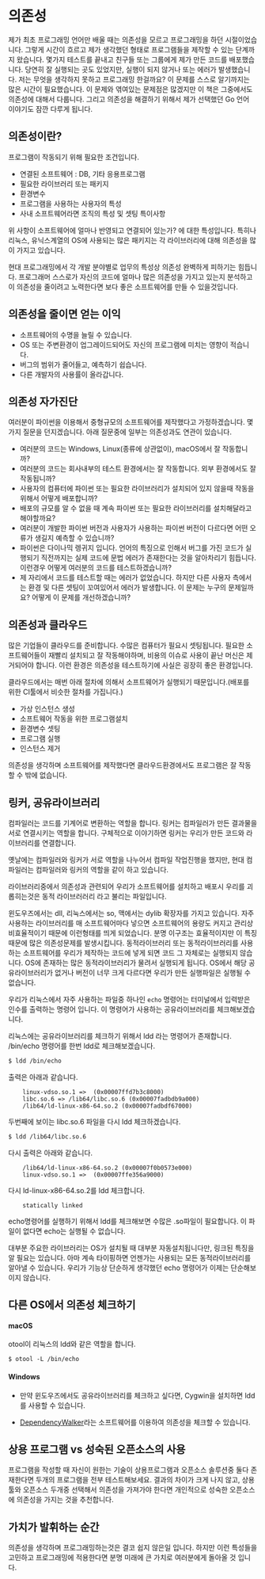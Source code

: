 # 의존성
제가 최초 프로그래밍 언어만 배울 때는 의존성을 모르고 프로그래밍을 하던 시절이었습니다.
그렇게 시간이 흐르고 제가 생각했던 형태로 프로그램들을 제작할 수 있는 단계까지 왔습니다.
몇가지 테스트를 끝내고 친구들 또는 그룹에게 제가 만든 코드를 배포했습니다.
당연히 잘 실행되는 곳도 있었지만, 실행이 되지 않거나 또는 에러가 발생했습니다.
저는 무엇을 생각하지 못하고 프로그래밍 한걸까요? 이 문제를 스스로 알기까지는 많은 시간이 필요했습니다.
이 문제와 엮여있는 문제점은 많겠지만 이 책은 그중에서도 의존성에 대해서 다룹니다.
그리고 의존성을 해결하기 위해서 제가 선택했던 Go 언어 이야기도 잠깐 다루게 됩니다.

## 의존성이란?

프로그램이 작동되기 위해 필요한 조건입니다.

 - 연결된 소프트웨어 : DB, 기타 응용프로그램
 - 필요한 라이브러리 또는 패키지
 - 환경변수
 - 프로그램을 사용하는 사용자의 특성
 - 사내 소프트웨어라면 조직의 특성 및 셋팅 특이사항
 
위 사항이 소프트웨어에 얼마나 반영되고 연결되어 있는가? 에 대한 특성입니다.
특히나 리눅스, 유닉스계열의 OS에 사용되는 많은 패키지는 각 라이브러리에 대해 의존성을 많이 가지고 있습니다.

현대 프로그래밍에서 각 개발 분야별로 업무의 특성상 의존성 완벽하게 피하기는 힘듭니다.
프로그래머 스스로가 자신의 코드에 얼마나 많은 의존성을 가지고 있는지 분석하고 이 의존성을 줄이려고 노력한다면 보다 좋은 소프트웨어를 만들 수 있을것입니다.

## 의존성을 줄이면 얻는 이익
- 소프트웨어의 수명을 늘릴 수 있습니다.
- OS 또는 주변환경이 업그레이드되어도 자신의 프로그램에 미치는 영향이 적습니다.
- 버그의 범위가 줄어들고, 예측하기 쉽습니다.
- 다른 개발자의 사용률이 올라갑니다.

## 의존성 자가진단
여러분이 파이썬을 이용해서 중형규모의 소프트웨어를 제작했다고 가정하겠습니다. 몇가지 질문을 던지겠습니다.
아래 질문중에 일부는 의존성과도 연관이 있습니다.
- 여러분의 코드는 Windows, Linux(종류에 상관없이), macOS에서 잘 작동합니까?
- 여러분의 코드는 회사내부의 테스트 환경에서는 잘 작동합니다. 외부 환경에서도 잘 작동됩니까?
- 사용자의 컴퓨터에 파이썬 또는 필요한 라이브러리가 설치되어 있지 않을때 작동을 위해서 어떻게 배포합니까?
- 배포의 규모를 알 수 없을 때 계속 파이썬 또는 필요한 라이브러리를 설치해달라고 해야할까요?
- 여러분이 개발한 파이썬 버전과 사용자가 사용하는 파이썬 버전이 다르다면 어떤 오류가 생길지 예측할 수 있습니까?
- 파이썬은 다이나믹 렝귀지 입니다. 언어의 특징으로 인해서 버그를 가진 코드가 실행되기 직전까지는 실제 코드에 문법 에러가 존재한다는 것을 알아차리기 힘듭니다. 이런경우 어떻게 여러분의 코드를 테스트하겠습니까?
- 제 자리에서 코드를 테스트할 때는 에러가 없었습니다. 하지만 다른 사용자 측에서는 환경 및 다른 셋팅이 꼬여있어서 에러가 발생합니다. 이 문제는 누구의 문제일까요? 어떻게 이 문제를 개선하겠습니까?

## 의존성과 클라우드
많은 기업들이 클라우드를 준비합니다. 수많은 컴퓨터가 필요시 셋팅됩니다.
필요한 소프트웨어들이 재빨리 설치되고 잘 작동해야하며,
비용의 이슈로 사용이 끝난 머신은 제거되어야 합니다.
이런 환경은 의존성을 테스트하기에 사실은 굉장히 좋은 환경입니다.

클라우드에서는 매번 아래 절차에 의해서 소프트웨어가 실행되기 때문입니다.(배포를 위한 CI툴에서 비슷한 절차를 가집니다.)

- 가상 인스턴스 생성
- 소프트웨어 작동을 위한 프로그램설치
- 환경변수 셋팅
- 프로그램 실행
- 인스턴스 제거

의존성을 생각하며 소프트웨어를 제작했다면 클라우드환경에서도 프로그램은 잘 작동할 수 밖에 없습니다.

## 링커, 공유라이브러리
컴파일러는 코드를 기계어로 변환하는 역할을 합니다.
링커는 컴파일러가 만든 결과물을 서로 연결시키는 역할을 합니다.
구체적으로 이야기하면 링커는 우리가 만든 코드와 라이브러리를 연결합니다.

옛날에는 컴파일러와 링커가 서로 역할을 나누어서 컴파일 작업진행을 했지만, 현대 컴파일러는 컴파일러와 링커의 역할을 같이 하고 있습니다.

라이브러리중에서 의존성과 관련되어 우리가 소프트웨어를 설치하고 배포시 우리를 괴롭히는것은 동적 라이브러러리 라고 불리는 파일입니다.

윈도우즈에서는 dll, 리눅스에서는 so, 맥에서는 dylib 확장자를 가지고 있습니다.
자주 사용하는 라이브러리를 매 소프트웨어마다 넣으면 소프트웨어의 용량도 커지고 관리상 비효율적이기 때문에 이런형태를 띄게 되었습니다.
분명 이구조는 효율적이지만 이 특징때문에 많은 의존성문제를 발생시킵니다.
동적라이브러리 또는 동적라이브러리를 사용하는 소프트웨어를 우리가 제작하는 코드에 넣게 되면 코드 그 자체로는 실행되지 않습니다. OS에 존재하는 많은 동적라이브러리가 물려서 실행되게 됩니다.
OS에서 해당 공유라이브러리가 없거나 버전이 너무 크게 다르다면 우리가 만든 실행파일은 실행될 수 없습니다.

우리가 리눅스에서 자주 사용하는 파일중 하나인 `echo` 명령어는 터미널에서 입력받은 인수를 출력하는 명령어 입니다.
이 명령어가 사용하는 공유라이브러리를 체크해보겠습니다.

리눅스에는 공유라이브러리를 체크하기 위해서 ldd 라는 명령어가 존재합니다.
/bin/echo 명령어를 한번 ldd로 체크해보겠습니다.

```bash
$ ldd /bin/echo
```

출력은 아래과 같습니다.
```
	linux-vdso.so.1 =>  (0x00007ffd7b3c8000)
	libc.so.6 => /lib64/libc.so.6 (0x00007fadbdb9a000)
	/lib64/ld-linux-x86-64.so.2 (0x00007fadbdf67000)
```

두번째에 보이는 libc.so.6 파일을 다시 ldd 체크하겠습니다.

```bash
$ ldd /lib64/libc.so.6
```

다시 출력은 아래와 같습니다.
```
	/lib64/ld-linux-x86-64.so.2 (0x00007f0b0573e000)
	linux-vdso.so.1 =>  (0x00007ffe356a9000)
```

다시 ld-linux-x86-64.so.2를 ldd 체크합니다.
```
	statically linked
```

echo명령어를 실행하기 위해서 ldd를 체크해보면 수많은 .so파일이 필요합니다.
이 파일이 없다면 echo는 실행될 수 없습니다.

대부분 주요한 라이브러리는 OS가 설치될 때 대부분 자동설치됩니다만, 링크된 특징을 알 필요는 있습니다.
아마 계속 타이핑하면 언젠가는 사용되는 모든 동적라이브러리를 알아낼 수 있습니다.
우리가 기능상 단순하게 생각했던 echo 명령어가 이제는 단순해보이지 않습니다.


## 다른 OS에서 의존성 체크하기
#### macOS
otool이 리눅스의 ldd와 같은 역할을 합니다.

```
$ otool -L /bin/echo
```

#### Windows
- 만약 윈도우즈에서도 공유라이브러리를 체크하고 싶다면, Cygwin을 설치하면 ldd를 사용할 수 있습니다.

- [DependencyWalker](http://dependencywalker.com)라는 소프트웨어를 이용하여 의존성을 체크할 수 있습니다.

## 상용 프로그램 vs 성숙된 오픈소스의 사용
프로그램을 작성할 때 자신이 원한는 기술이 상용프로그램과 오픈소스 솔루션중 둘다 존재한다면 두개의 프로그램을 전부 테스트해보세요.
결과의 차이가 크게 나지 않고, 상용툴와 오픈소스 두개중 선택해서 의존성을 가져가야 한다면 개인적으로 성숙한 오픈소스에 의존성을 가지는 것을 추천합니다.

## 가치가 발휘하는 순간
의존성을 생각하며 프로그래밍하는것은 결코 쉽지 않은일 입니다.
하지만 이런 특성들을 고민하고 프로그래밍에 적용한다면 분명 미래에 큰 가치로 여러분에게 돌아올 것 입니다.
